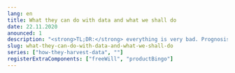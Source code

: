 ```yaml
---
lang: en
title: What they can do with data and what we shall do
date: 22.11.2020
anounced: 1
description: "<strong>TL;DR:</strong> everything is very bad. Prognosis is not comforting; if we do nothing all the distopias we read in fiction novels will look like a happy holiday at granny's"
slug: what-they-can-do-with-data-and-what-we-shall-do
series: ["how-they-harvest-data", ""]
registerExtraComponents: ["freeWill", "productBingo"]
---
```

